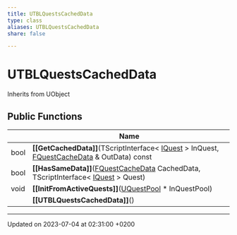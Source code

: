 ```yaml
---
title: UTBLQuestsCachedData
type: class
aliases: UTBLQuestsCachedData
share: false

---
```


# UTBLQuestsCachedData





Inherits from UObject

## Public Functions

|                | Name           |
| -------------- | -------------- |
| bool | **[[GetCachedData]]**(TScriptInterface< [IQuest](/docs/SDK/Source/Classes/classIQuest.md) > InQuest, [FQuestCacheData](/docs/SDK/Source/Classes/structFQuestCacheData.md) & OutData) const |
| bool | **[[HasSameData]]**([FQuestCacheData](/docs/SDK/Source/Classes/structFQuestCacheData.md) CachedData, TScriptInterface< [IQuest](/docs/SDK/Source/Classes/classIQuest.md) > Quest) |
| void | **[[InitFromActiveQuests]]**([UQuestPool](/docs/SDK/Source/Classes/classUQuestPool.md) * InQuestPool) |
| | **[[UTBLQuestsCachedData]]**() |

-------------------------------

Updated on 2023-07-04 at 02:31:00 +0200